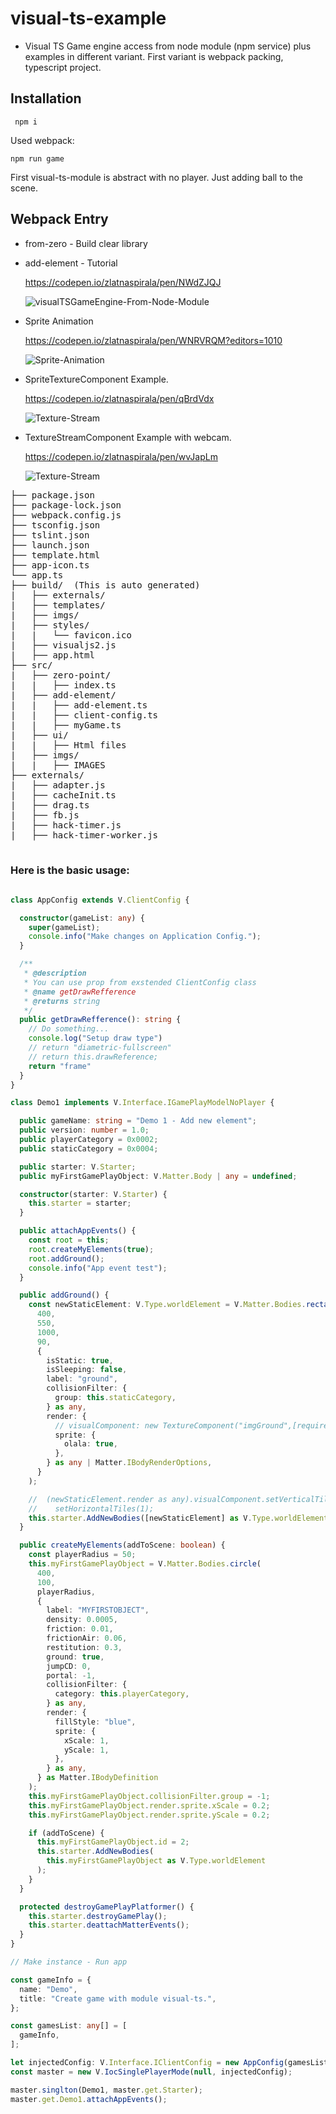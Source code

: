 # visual-ts-example

 - Visual TS Game engine access from node module (npm service) plus examples 
   in different variant.
   First variant is webpack packing, typescript project.

## Installation

```
 npm i
```

Used webpack:
```
npm run game
```

First visual-ts-module is abstract with no player.
Just adding ball to the scene.

## Webpack Entry

 - from-zero     - Build clear library

 - add-element   - Tutorial

   https://codepen.io/zlatnaspirala/pen/NWdZJQJ

   ![visualTSGameEngine-From-Node-Module](https://github.com/zlatnaspirala/visual-ts-module/blob/main/screenshot1.png)

 - Sprite Animation

   https://codepen.io/zlatnaspirala/pen/WNRVRQM?editors=1010

   ![Sprite-Animation](https://github.com/zlatnaspirala/visual-ts/blob/master/nonproject-files/tutorial-resource/sprite-speed-tiles.gif)

  - SpriteTextureComponent Example.

    https://codepen.io/zlatnaspirala/pen/qBrdVdx

    ![Texture-Stream](https://github.com/zlatnaspirala/visual-ts/blob/master/nonproject-files/tutorial-resource/generator-object-visula-ts-demo-1.png)
    
  - TextureStreamComponent Example with webcam.

    https://codepen.io/zlatnaspirala/pen/wvJapLm

    ![Texture-Stream](https://github.com/zlatnaspirala/visual-ts/blob/master/nonproject-files/tutorial-resource/generator-object-visula-ts-demo-2.png)


<pre>
├── package.json
├── package-lock.json
├── webpack.config.js
├── tsconfig.json
├── tslint.json
├── launch.json
├── template.html
├── app-icon.ts
└── app.ts
├── build/  (This is auto generated)
|   ├── externals/
|   ├── templates/
|   ├── imgs/
|   ├── styles/
|   |   └── favicon.ico
|   ├── visualjs2.js
|   ├── app.html
├── src/
|   ├── zero-point/
|   |   ├── index.ts
|   ├── add-element/
|   |   ├── add-element.ts
|   |   ├── client-config.ts
|   |   ├── myGame.ts
|   ├── ui/
|   |   ├── Html files
|   ├── imgs/ 
|   |   ├── IMAGES
├── externals/
|   ├── adapter.js
|   ├── cacheInit.ts
|   ├── drag.ts
|   ├── fb.js
|   ├── hack-timer.js
|   ├── hack-timer-worker.js

</pre>


### Here is the basic usage:
```ts

class AppConfig extends V.ClientConfig {

  constructor(gameList: any) {
    super(gameList);
    console.info("Make changes on Application Config.");
  }

  /**
   * @description
   * You can use prop from exstended ClientConfig class
   * @name getDrawRefference
   * @returns string
   */
  public getDrawRefference(): string {
    // Do something...
    console.log("Setup draw type")
    // return "diametric-fullscreen"
    // return this.drawReference;
    return "frame"
  }
}

class Demo1 implements V.Interface.IGamePlayModelNoPlayer {

  public gameName: string = "Demo 1 - Add new element";
  public version: number = 1.0;
  public playerCategory = 0x0002;
  public staticCategory = 0x0004;

  public starter: V.Starter;
  public myFirstGamePlayObject: V.Matter.Body | any = undefined;

  constructor(starter: V.Starter) {
    this.starter = starter;
  }

  public attachAppEvents() {
    const root = this;
    root.createMyElements(true);
    root.addGround();
    console.info("App event test");
  }

  public addGround() {
    const newStaticElement: V.Type.worldElement = V.Matter.Bodies.rectangle(
      400,
      550,
      1000,
      90,
      {
        isStatic: true,
        isSleeping: false,
        label: "ground",
        collisionFilter: {
          group: this.staticCategory,
        } as any,
        render: {
          // visualComponent: new TextureComponent("imgGround",[require("./imgs/backgrounds/wall3.png")]),
          sprite: {
            olala: true,
          },
        } as any | Matter.IBodyRenderOptions,
      }
    );

    //  (newStaticElement.render as any).visualComponent.setVerticalTiles(2).
    //    setHorizontalTiles(1);
    this.starter.AddNewBodies([newStaticElement] as V.Type.worldElement);
  }

  public createMyElements(addToScene: boolean) {
    const playerRadius = 50;
    this.myFirstGamePlayObject = V.Matter.Bodies.circle(
      400,
      100,
      playerRadius,
      {
        label: "MYFIRSTOBJECT",
        density: 0.0005,
        friction: 0.01,
        frictionAir: 0.06,
        restitution: 0.3,
        ground: true,
        jumpCD: 0,
        portal: -1,
        collisionFilter: {
          category: this.playerCategory,
        } as any,
        render: {
          fillStyle: "blue",
          sprite: {
            xScale: 1,
            yScale: 1,
          },
        } as any,
      } as Matter.IBodyDefinition
    );
    this.myFirstGamePlayObject.collisionFilter.group = -1;
    this.myFirstGamePlayObject.render.sprite.xScale = 0.2;
    this.myFirstGamePlayObject.render.sprite.yScale = 0.2;

    if (addToScene) {
      this.myFirstGamePlayObject.id = 2;
      this.starter.AddNewBodies(
        this.myFirstGamePlayObject as V.Type.worldElement
      );
    }
  }

  protected destroyGamePlayPlatformer() {
    this.starter.destroyGamePlay();
    this.starter.deattachMatterEvents();
  }
}

// Make instance - Run app

const gameInfo = {
  name: "Demo",
  title: "Create game with module visual-ts.",
};

const gamesList: any[] = [
  gameInfo,
];

let injectedConfig: V.Interface.IClientConfig = new AppConfig(gamesList);
const master = new V.IocSinglePlayerMode(null, injectedConfig);

master.singlton(Demo1, master.get.Starter);
master.get.Demo1.attachAppEvents();

```